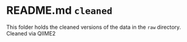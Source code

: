 # README.md `cleaned`

This folder holds the cleaned versions of the data in the `raw` directory. Cleaned via QIIME2
